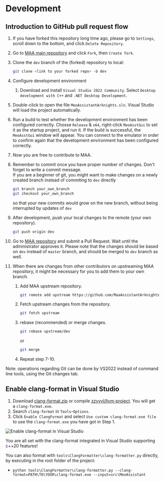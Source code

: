 # Development

## Introduction to GitHub pull request flow

1. If you have forked this repository long time ago, please go to `Settings`, scroll down to the bottom, and click `Delete Repository`.
2. Go to [MAA main repository](https://github.com/MaaAssistantArknights/MaaAssistantArknights) and click `Fork`, then `Create fork`.
3. Clone the `dev` branch of the (forked) repository to local:

    ```bash
    git clone <link to your forked repo> -b dev
    ```

4. Configure development environment

    1. Download and install `Visual Studio 2022 Community`. Select `Desktop development with C++` and `.NET Desktop Development`.

5. Double-click to open the file `MeoAssistantArknights.sln`. Visual Studio will load the project automatically.
6. Run a build to test whether the development environment has been configured correctly. Chosse `Release` & `x64`, right-click `MeoAsstGui` to set it as the startup project, and run it. If the build is successful, the `MeoAsstGui` window will appear. You can connect to the emulator in order to confirm again that the development environment has been configured correctly.
7. Now you are free to contribute to MAA.
8. Remember to commit once you have proper number of changes. Don't forget to write a commit message.  
    If you are a beginner of git, you might want to make changes on a newly created branch instead of commiting to `dev` directly

    ```bash
    git branch your_own_branch
    git checkout your_own_branch
    ```

    so that your new commits would grow on the new branch, without being interrupted by updates of `dev`

9. After development, push your local changes to the remote (your own repository).

    ```bash
    git push origin dev
    ```

10. Go to [MAA repository](https://github.com/MaaAssistantArknights/MaaAssistantArknights) and submit a Pull Request. Wait until the administrator approves it. Please note that the changes should be based on `dev` instead of `master` branch, and should be merged to `dev` branch as well.
11. When there are changes from other contributors on upstreaming MAA repository, it might be necessary for you to add them to your own branch.
    1. Add MAA upstream repository.

        ```bash
        git remote add upstream https://github.com/MaaAssistantArknights/MaaAssistantArknights.git
        ```

    2. Fetch upstream changes from the repository.

        ```bash
        git fetch upstream
        ```

    3. rebase (recommended) or merge changes.

        ```bash
        git rebase upstream/dev
        ```

        or

        ```bash
        git merge
        ```

    4. Repeat step 7-10.

Note: operations regarding Git can be done by VS2022 instead of command line tools, using the Git changes tab.

## Enable clang-format in Visual Studio

1. Download [clang-format.zip](https://github.com/MaaAssistantArknights/MaaAssistantArknights/files/9482197/clang-format.zip) or compile [zzyyyl/llvm-project](https://github.com/zzyyyl/llvm-project/tree/fix/clang-format). You will get a `clang-format.exe`.
2. Search `clang-format` in `Tools`-`Options`.
3. Click `Enable ClangFormat` and select `Use custom clang-format.exe file` to use the `clang-format.exe` you have got in Step 1.

![Enable clang-format in Visual Studio](https://user-images.githubusercontent.com/74587068/188262146-bf36f10a-db94-4a3c-9802-88b703342fb6.png)

You are all set with the clang-format integrated in Visual Studio supporting c++20 features!

You can also format with `tools\ClangFormatter\clang-formatter.py` directly, by executing in the root folder of the project:

- `python tools\ClangFormatter\clang-formatter.py --clang-format=PATH\TO\YOUR\clang-format.exe --input=src\MeoAssistant`
